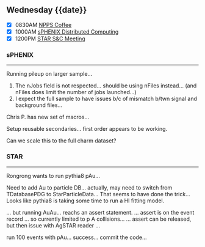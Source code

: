 ## Wednesday {{date}}

- [x] 0830AM [NPPS Coffee](https://bnl.zoomgov.com/j/16157150845?pwd=NXNqTi9ZWEFBKzYwRXQ5U3NXU1dBZz09)
- [x] 1000AM [sPHENIX Distributed Computing](https://bnl.zoomgov.com/j/16157150845?pwd=NXNqTi9ZWEFBKzYwRXQ5U3NXU1dBZz09)
- [x] 1200PM [STAR S&C Meeting](https://lbnl.zoom.us/j/97026562983?pwd=VGVXbzhYUUhheEJ2cFMyVVdVRXowZz09)

### sPHENIX
-------------------


Running pileup on larger sample...
1) The nJobs field is not respected... should be using nFiles instead... (and nFiles does limit the number of jobs launched...)
2) I expect the full sample to have issues b/c of mismatch b/twn signal and background files...

Chris P. has new set of macros... 

Setup reusable secondaries...  first order appears to be working.

Can we scale this to the full charm dataset?



### STAR
----------------------

Rongrong wants to run pythia8 pAu...

Need to add Au to particle DB... actually, may need to switch from TDatabasePDG to StarParticleData...  That seems to have done the trick...  Looks like pythia8 is taking some time to run a HI fitting model.

... but running AuAu... reachs an assert statement.
... assert is on the event record ...  so currently limited to p A collisions...
... assert can be released, but then issue with AgSTAR reader ...

run 100 events with pAu... success... commit the code...










